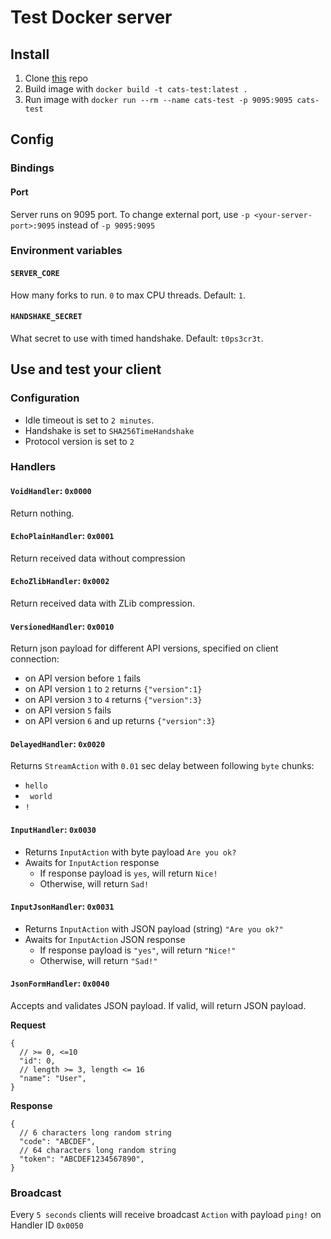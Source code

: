 # Test Docker server

## Install

1. Clone [this](https://github.com/cifrazia/cats-python) repo
2. Build image with `docker build -t cats-test:latest .`
3. Run image with `docker run --rm --name cats-test -p 9095:9095 cats-test`

## Config

### Bindings

#### Port

Server runs on 9095 port. To change external port, use `-p <your-server-port>:9095` instead of `-p 9095:9095`

### Environment variables

#### `SERVER_CORE`

How many forks to run. `0` to max CPU threads. Default: `1`.

#### `HANDSHAKE_SECRET`

What secret to use with timed handshake. Default: `t0ps3cr3t`.

## Use and test your client

### Configuration

- Idle timeout is set to `2 minutes`.
- Handshake is set to `SHA256TimeHandshake`
- Protocol version is set to `2`

### Handlers

#### `VoidHandler`: `0x0000`

Return nothing.

#### `EchoPlainHandler`: `0x0001`

Return received data without compression

#### `EchoZlibHandler`: `0x0002`

Return received data with ZLib compression.

#### `VersionedHandler`: `0x0010`

Return json payload for different API versions, specified on client connection:

- on API version before `1` fails
- on API version `1` to `2` returns `{"version":1}`
- on API version `3` to `4` returns `{"version":3}`
- on API version `5` fails
- on API version `6` and up returns `{"version":3}`

#### `DelayedHandler`: `0x0020`

Returns `StreamAction` with `0.01` sec delay between following `byte` chunks:

- `hello`
- ` world`
- `!`

#### `InputHandler`: `0x0030`

- Returns `InputAction` with byte payload `Are you ok?`
- Awaits for `InputAction` response
  - If response payload is `yes`, will return `Nice!`
  - Otherwise, will return `Sad!`

#### `InputJsonHandler`: `0x0031`

- Returns `InputAction` with JSON payload (string) `"Are you ok?"`
- Awaits for `InputAction` JSON response
  - If response payload is `"yes"`, will return `"Nice!"`
  - Otherwise, will return `"Sad!"`

#### `JsonFormHandler`: `0x0040`

Accepts and validates JSON payload. If valid, will return JSON payload.

**Request**

```json5
{
  // >= 0, <=10
  "id": 0,
  // length >= 3, length <= 16
  "name": "User",
}
```

**Response**

```json5
{
  // 6 characters long random string
  "code": "ABCDEF",
  // 64 characters long random string
  "token": "ABCDEF1234567890",
}
```

### Broadcast

Every `5 seconds` clients will receive broadcast `Action` with payload `ping!` on Handler ID `0x0050`